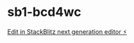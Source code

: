 # sb1-bcd4wc

[Edit in StackBlitz next generation editor ⚡️](https://stackblitz.com/~/github.com/Crivo-Dev/sb1-bcd4wc)